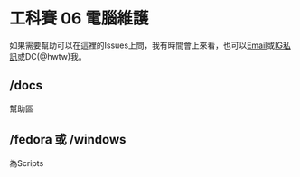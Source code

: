 # 工科賽 06 電腦維護
如果需要幫助可以在這裡的Issues上問，我有時間會上來看，也可以[Email](mailto:hw+server06-help@yuanhau.com)或[IG私訊](https://instagram.com/yh_.5_26)或DC(@hwtw)我。
## /docs
幫助區
## /fedora 或 /windows
為Scripts
